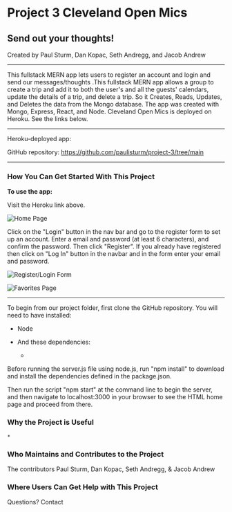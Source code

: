 # Project 3 Cleveland Open Mics
## Send out your thoughts!

Created by Paul Sturm, Dan Kopac, Seth Andregg, and Jacob Andrew

____________

This fullstack MERN app lets users to register an account and login and send our messages/thoughts .This fullstack MERN app allows a group to create a trip and add it to both the user's and all the guests' calendars, update the details of a trip, and delete a trip. So it Creates, Reads, Updates, and Deletes the data from the Mongo database. The app was created with Mongo, Express, React, and Node.
Cleveland Open Mics is deployed on Heroku. See the links below.

- - - -
Heroku-deployed app: 

GitHub repository: https://github.com/paulisturm/project-3/tree/main
- - - -

### How You Can Get Started With This Project ###

<strong>To use the app:</strong> 

Visit the Heroku link above. 

![Home Page]()

Click on the "Login" button in the nav bar and go to the register form to set up an account. Enter a email and password (at least 6 characters), and confirm the password. Then click "Register". If you already have registered then click on "Log In" button in the navbar and in the form enter your email and password. 

![Register/Login Form]()


![Favorites Page]()

*****************************************************

To begin from our project folder, first clone the GitHub repository. You will need to have installed:

* Node

* And these dependencies:

    * 

Before running the server.js file using node.js, run "npm install" to download and install the dependencies defined in the package.json. 

Then run the script "npm start" at the command line to begin the server, and then navigate to localhost:3000 in your browser to see the HTML home page and proceed from there.

### Why the Project is Useful ### 

    * 

### Who Maintains and Contributes to the Project ###

  The contributors Paul Sturm, Dan Kopac, Seth Andregg, & Jacob Andrew

### Where Users Can Get Help with This Project ###

  Questions? Contact 
